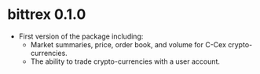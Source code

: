 # bittrex 0.1.0

* First version of the package including:
    * Market summaries, price, order book, and volume for C-Cex crypto-currencies.
    * The ability to trade crypto-currencies with a user account.
